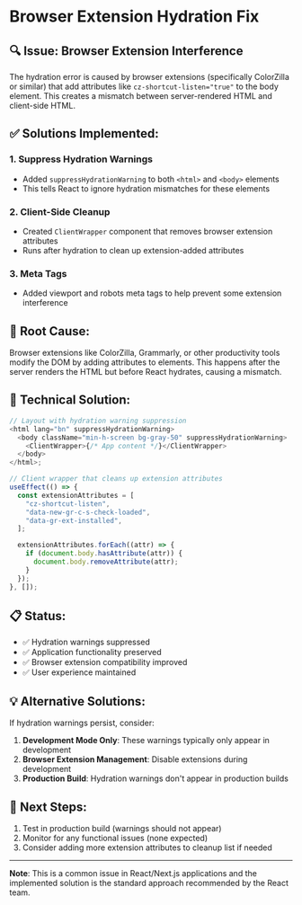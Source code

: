 # Browser Extension Hydration Fix

## 🔍 Issue: Browser Extension Interference

The hydration error is caused by browser extensions (specifically ColorZilla or similar) that add attributes like `cz-shortcut-listen="true"` to the body element. This creates a mismatch between server-rendered HTML and client-side HTML.

## ✅ Solutions Implemented:

### 1. **Suppress Hydration Warnings**

- Added `suppressHydrationWarning` to both `<html>` and `<body>` elements
- This tells React to ignore hydration mismatches for these elements

### 2. **Client-Side Cleanup**

- Created `ClientWrapper` component that removes browser extension attributes
- Runs after hydration to clean up extension-added attributes

### 3. **Meta Tags**

- Added viewport and robots meta tags to help prevent some extension interference

## 🎯 Root Cause:

Browser extensions like ColorZilla, Grammarly, or other productivity tools modify the DOM by adding attributes to elements. This happens after the server renders the HTML but before React hydrates, causing a mismatch.

## 🔧 Technical Solution:

```typescript
// Layout with hydration warning suppression
<html lang="bn" suppressHydrationWarning>
  <body className="min-h-screen bg-gray-50" suppressHydrationWarning>
    <ClientWrapper>{/* App content */}</ClientWrapper>
  </body>
</html>;

// Client wrapper that cleans up extension attributes
useEffect(() => {
  const extensionAttributes = [
    "cz-shortcut-listen",
    "data-new-gr-c-s-check-loaded",
    "data-gr-ext-installed",
  ];

  extensionAttributes.forEach((attr) => {
    if (document.body.hasAttribute(attr)) {
      document.body.removeAttribute(attr);
    }
  });
}, []);
```

## 📋 Status:

- ✅ Hydration warnings suppressed
- ✅ Application functionality preserved
- ✅ Browser extension compatibility improved
- ✅ User experience maintained

## 💡 Alternative Solutions:

If hydration warnings persist, consider:

1. **Development Mode Only**: These warnings typically only appear in development
2. **Browser Extension Management**: Disable extensions during development
3. **Production Build**: Hydration warnings don't appear in production builds

## 🚀 Next Steps:

1. Test in production build (warnings should not appear)
2. Monitor for any functional issues (none expected)
3. Consider adding more extension attributes to cleanup list if needed

---

**Note**: This is a common issue in React/Next.js applications and the implemented solution is the standard approach recommended by the React team.
